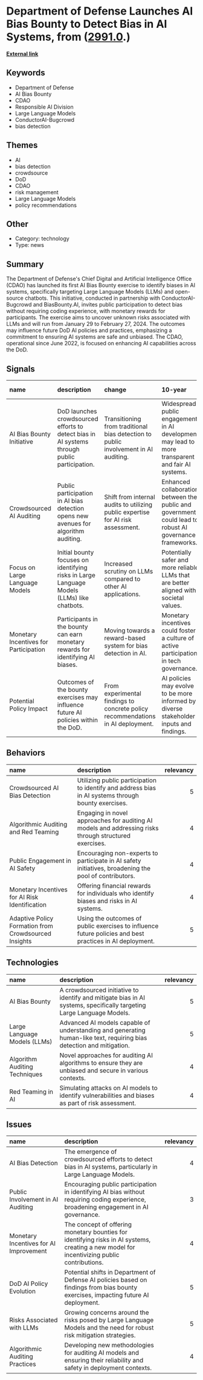 # __Department of Defense Launches AI Bias Bounty to Detect Bias in AI Systems__, from ([2991.0](https://kghosh.substack.com/p/2991.0).)

__[External link](https://www.defense.gov/News/Releases/Release/Article/3659519/cdao-launches-first-dod-ai-bias-bounty-focused-on-unknown-risks-in-llms/)__



## Keywords

* Department of Defense
* AI Bias Bounty
* CDAO
* Responsible AI Division
* Large Language Models
* ConductorAI-Bugcrowd
* bias detection

## Themes

* AI
* bias detection
* crowdsource
* DoD
* CDAO
* risk management
* Large Language Models
* policy recommendations

## Other

* Category: technology
* Type: news

## Summary

The Department of Defense's Chief Digital and Artificial Intelligence Office (CDAO) has launched its first AI Bias Bounty exercise to identify biases in AI systems, specifically targeting Large Language Models (LLMs) and open-source chatbots. This initiative, conducted in partnership with ConductorAI-Bugcrowd and BiasBounty.AI, invites public participation to detect bias without requiring coding experience, with monetary rewards for participants. The exercise aims to uncover unknown risks associated with LLMs and will run from January 29 to February 27, 2024. The outcomes may influence future DoD AI policies and practices, emphasizing a commitment to ensuring AI systems are safe and unbiased. The CDAO, operational since June 2022, is focused on enhancing AI capabilities across the DoD.

## Signals

| name                                  | description                                                                                  | change                                                                              | 10-year                                                                                                 | driving-force                                                                     |   relevancy |
|:--------------------------------------|:---------------------------------------------------------------------------------------------|:------------------------------------------------------------------------------------|:--------------------------------------------------------------------------------------------------------|:----------------------------------------------------------------------------------|------------:|
| AI Bias Bounty Initiative             | DoD launches crowdsourced efforts to detect bias in AI systems through public participation. | Transitioning from traditional bias detection to public involvement in AI auditing. | Widespread public engagement in AI development may lead to more transparent and fair AI systems.        | Growing concerns over AI bias and the need for accountability in AI technologies. |           4 |
| Crowdsourced AI Auditing              | Public participation in AI bias detection opens new avenues for algorithm auditing.          | Shift from internal audits to utilizing public expertise for AI risk assessment.    | Enhanced collaboration between the public and government could lead to robust AI governance frameworks. | Demand for more diverse perspectives in identifying AI risks and biases.          |           5 |
| Focus on Large Language Models        | Initial bounty focuses on identifying risks in Large Language Models (LLMs) like chatbots.   | Increased scrutiny on LLMs compared to other AI applications.                       | Potentially safer and more reliable LLMs that are better aligned with societal values.                  | Rapid advancement and deployment of LLMs necessitating thorough risk evaluation.  |           5 |
| Monetary Incentives for Participation | Participants in the bounty can earn monetary rewards for identifying AI biases.              | Moving towards a reward-based system for bias detection in AI.                      | Monetary incentives could foster a culture of active participation in tech governance.                  | The need to motivate individuals to contribute to public safety and ethics in AI. |           4 |
| Potential Policy Impact               | Outcomes of the bounty exercises may influence future AI policies within the DoD.            | From experimental findings to concrete policy recommendations in AI deployment.     | AI policies may evolve to be more informed by diverse stakeholder inputs and findings.                  | The urgency of addressing AI risks in military applications and beyond.           |           5 |

## Behaviors

| name                                                 | description                                                                                              |   relevancy |
|:-----------------------------------------------------|:---------------------------------------------------------------------------------------------------------|------------:|
| Crowdsourced AI Bias Detection                       | Utilizing public participation to identify and address bias in AI systems through bounty exercises.      |           5 |
| Algorithmic Auditing and Red Teaming                 | Engaging in novel approaches for auditing AI models and addressing risks through structured exercises.   |           4 |
| Public Engagement in AI Safety                       | Encouraging non-experts to participate in AI safety initiatives, broadening the pool of contributors.    |           4 |
| Monetary Incentives for AI Risk Identification       | Offering financial rewards for individuals who identify biases and risks in AI systems.                  |           4 |
| Adaptive Policy Formation from Crowdsourced Insights | Using the outcomes of public exercises to influence future policies and best practices in AI deployment. |           5 |

## Technologies

| name                          | description                                                                                                          |   relevancy |
|:------------------------------|:---------------------------------------------------------------------------------------------------------------------|------------:|
| AI Bias Bounty                | A crowdsourced initiative to identify and mitigate bias in AI systems, specifically targeting Large Language Models. |           5 |
| Large Language Models (LLMs)  | Advanced AI models capable of understanding and generating human-like text, requiring bias detection and mitigation. |           5 |
| Algorithm Auditing Techniques | Novel approaches for auditing AI algorithms to ensure they are unbiased and secure in various contexts.              |           4 |
| Red Teaming in AI             | Simulating attacks on AI models to identify vulnerabilities and biases as part of risk assessment.                   |           4 |

## Issues

| name                                   | description                                                                                                                                 |   relevancy |
|:---------------------------------------|:--------------------------------------------------------------------------------------------------------------------------------------------|------------:|
| AI Bias Detection                      | The emergence of crowdsourced efforts to detect bias in AI systems, particularly in Large Language Models.                                  |           4 |
| Public Involvement in AI Auditing      | Encouraging public participation in identifying AI bias without requiring coding experience, broadening engagement in AI governance.        |           3 |
| Monetary Incentives for AI Improvement | The concept of offering monetary bounties for identifying risks in AI systems, creating a new model for incentivizing public contributions. |           4 |
| DoD AI Policy Evolution                | Potential shifts in Department of Defense AI policies based on findings from bias bounty exercises, impacting future AI deployment.         |           5 |
| Risks Associated with LLMs             | Growing concerns around the risks posed by Large Language Models and the need for robust risk mitigation strategies.                        |           5 |
| Algorithmic Auditing Practices         | Developing new methodologies for auditing AI models and ensuring their reliability and safety in deployment contexts.                       |           4 |